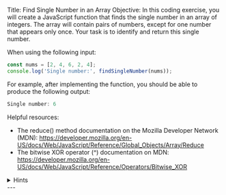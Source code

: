 Title: Find Single Number in an Array
Objective:
In this coding exercise, you will create a JavaScript function that finds the single number in an array of integers. The array will contain pairs of numbers, except for one number that appears only once. Your task is to identify and return this single number.

When using the following input:
```js
const nums = [2, 4, 6, 2, 4];
console.log('Single number:', findSingleNumber(nums));
```
For example, after implementing the function, you should be able to produce the following output:
```js
Single number: 6
```
Helpful resources:
- The reduce() method documentation on the Mozilla Developer Network (MDN): https://developer.mozilla.org/en-US/docs/Web/JavaScript/Reference/Global_Objects/Array/Reduce
- The bitwise XOR operator (^) documentation on MDN: https://developer.mozilla.org/en-US/docs/Web/JavaScript/Reference/Operators/Bitwise_XOR
<details>
<summary>Hints</summary>

1. Create a function `findSingleNumber(nums)` that accepts an array `nums` as an argument.
2. Use the `reduce()` method to iterate over the array and perform the XOR operation on each element.
3. Start with an initial value of 0 and XOR each element of the array with the accumulator.
4. After the reduce operation, the accumulator will hold the single number that appears only once.
5. Return the accumulator as the result.
6. Call the function with an appropriate array of numbers and log the result using template literals.
7. Make sure to use camel case for variable names and `reduce()` method for the iteration.
8. Use template literals when logging the output to the console.
</details>
---